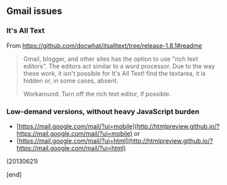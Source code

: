 ## Gmail issues

### It's All Text

 From https://github.com/docwhat/itsalltext/tree/release-1.8.1#readme
 
 > Gmail, blogger, and other sites has the option to use "rich text editors". The editors act similar to a word processor. Due to the way these work, it isn't possible for It's All Text! find the textarea, it is hidden or, in some cases, absent.
 >
 > Workaround: Turn off the rich text editor, if possible.
 
### Low-demand versions, without heavy JavaScript burden

 * [https://mail.google.com/mail/?ui=mobile](http://htmlpreview.github.io/?https://mail.google.com/mail/?ui=mobile) or 
 * [https://mail.google.com/mail/?ui=html](http://htmlpreview.github.io/?https://mail.google.com/mail/?ui=html)

 (20130621)

[end]
